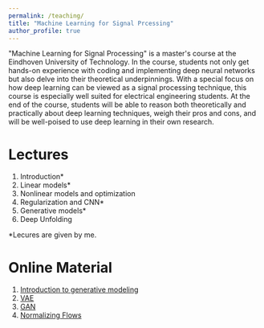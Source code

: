 ```yaml
---
permalink: /teaching/
title: "Machine Learning for Signal Prcessing"
author_profile: true
---
```


"Machine Learning for Signal Processing" is a master's course at the Eindhoven University of Technology. In the course, students not only get hands-on experience with coding and implementing deep neural networks but also delve into their theoretical underpinnings. With a special focus on how deep learning can be viewed as a signal processing technique, this course is especially well suited for electrical engineering students. At the end of the course, students will be able to reason both theoretically and practically about deep learning techniques, weigh their pros and cons, and will be well-poised to use deep learning in their own research. 

Lectures
======
1. Introduction*
2. Linear models*
3. Nonlinear models and optimization
4. Regularization and CNN*
5. Generative models*
6. Deep Unfolding

*Lecures are given by me.

Online Material
======
1. [Introduction to generative modeling](https://www.youtube.com/watch?v=s8o03UGp200)
2. [VAE](https://www.youtube.com/watch?v=OM95kDPAW-M)
3. [GAN](https://www.youtube.com/watch?v=QyQGevCAsr0)
4. [Normalizing Flows](https://www.youtube.com/watch?v=yxVcnuRrKqQ)